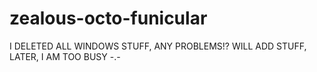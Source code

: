 # zealous-octo-funicular
I DELETED ALL WINDOWS STUFF, ANY PROBLEMS!?
WILL ADD STUFF, LATER, I AM TOO BUSY -.-
